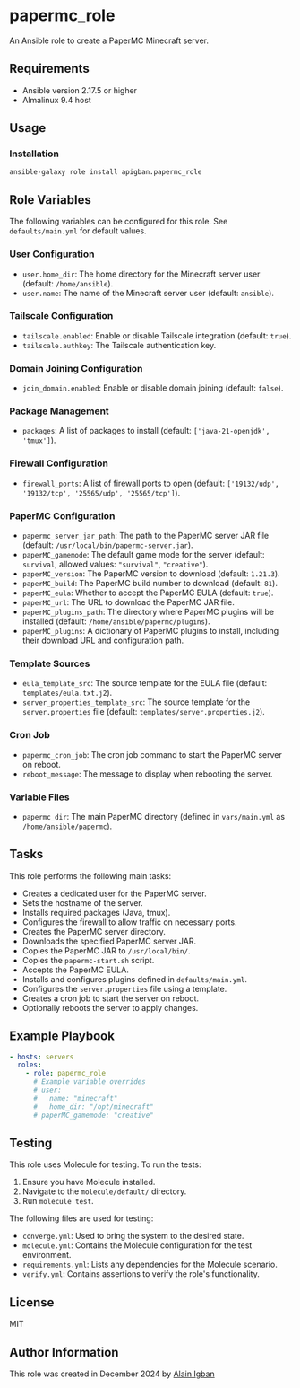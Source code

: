 # papermc_role

An Ansible role to create a PaperMC Minecraft server.

## Requirements

* Ansible version 2.17.5 or higher
* Almalinux 9.4 host

## Usage

### Installation
```
ansible-galaxy role install apigban.papermc_role
```

## Role Variables

The following variables can be configured for this role. See `defaults/main.yml` for default values.

### User Configuration

* `user.home_dir`: The home directory for the Minecraft server user (default: `/home/ansible`).
* `user.name`: The name of the Minecraft server user (default: `ansible`).

### Tailscale Configuration

* `tailscale.enabled`: Enable or disable Tailscale integration (default: `true`).
* `tailscale.authkey`: The Tailscale authentication key.

### Domain Joining Configuration

* `join_domain.enabled`: Enable or disable domain joining (default: `false`).

### Package Management

* `packages`: A list of packages to install (default: `['java-21-openjdk', 'tmux']`).

### Firewall Configuration

* `firewall_ports`: A list of firewall ports to open (default: `['19132/udp', '19132/tcp', '25565/udp', '25565/tcp']`).

### PaperMC Configuration

* `papermc_server_jar_path`: The path to the PaperMC server JAR file (default: `/usr/local/bin/papermc-server.jar`).
* `paperMC_gamemode`: The default game mode for the server (default: `survival`, allowed values: `"survival"`, `"creative"`).
* `paperMC_version`: The PaperMC version to download (default: `1.21.3`).
* `paperMC_build`: The PaperMC build number to download (default: `81`).
* `paperMC_eula`: Whether to accept the PaperMC EULA (default: `true`).
* `paperMC_url`: The URL to download the PaperMC JAR file.
* `paperMC_plugins_path`: The directory where PaperMC plugins will be installed (default: `/home/ansible/papermc/plugins`).
* `paperMC_plugins`: A dictionary of PaperMC plugins to install, including their download URL and configuration path.

### Template Sources

* `eula_template_src`: The source template for the EULA file (default: `templates/eula.txt.j2`).
* `server_properties_template_src`: The source template for the `server.properties` file (default: `templates/server.properties.j2`).

### Cron Job

* `papermc_cron_job`: The cron job command to start the PaperMC server on reboot.
* `reboot_message`: The message to display when rebooting the server.

### Variable Files

* `papermc_dir`: The main PaperMC directory (defined in `vars/main.yml` as `/home/ansible/papermc`).

## Tasks

This role performs the following main tasks:

* Creates a dedicated user for the PaperMC server.
* Sets the hostname of the server.
* Installs required packages (Java, tmux).
* Configures the firewall to allow traffic on necessary ports.
* Creates the PaperMC server directory.
* Downloads the specified PaperMC server JAR.
* Copies the PaperMC JAR to `/usr/local/bin/`.
* Copies the `papermc-start.sh` script.
* Accepts the PaperMC EULA.
* Installs and configures plugins defined in `defaults/main.yml`.
* Configures the `server.properties` file using a template.
* Creates a cron job to start the server on reboot.
* Optionally reboots the server to apply changes.

## Example Playbook

```yaml
- hosts: servers
  roles:
    - role: papermc_role
      # Example variable overrides
      # user:
      #   name: "minecraft"
      #   home_dir: "/opt/minecraft"
      # paperMC_gamemode: "creative"
```

## Testing

This role uses Molecule for testing. To run the tests:

1. Ensure you have Molecule installed.
2. Navigate to the `molecule/default/` directory.
3. Run `molecule test`.

The following files are used for testing:

* `converge.yml`:  Used to bring the system to the desired state.
* `molecule.yml`: Contains the Molecule configuration for the test environment.
* `requirements.yml`: Lists any dependencies for the Molecule scenario.
* `verify.yml`: Contains assertions to verify the role's functionality.

## License

MIT

## Author Information

This role was created in December 2024 by [Alain Igban](https://alain.apigban.com)